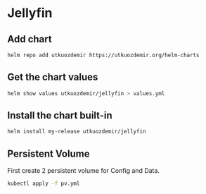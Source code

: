 # Jellyfin

## Add chart

```bash
helm repo add utkuozdemir https://utkuozdemir.org/helm-charts
```

## Get the chart values

```bash
helm show values utkuozdemir/jellyfin > values.yml
```

## Install the chart built-in

```bash
helm install my-release utkuozdemir/jellyfin
```

## Persistent Volume

First create 2 persistent volume for Config and Data.

```bash
kubectl apply -f pv.yml
```
